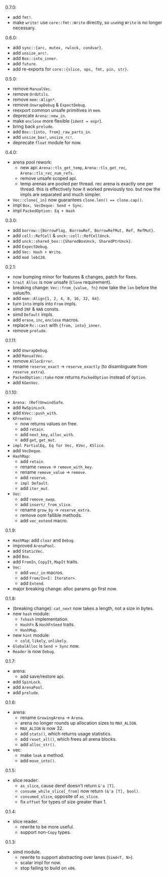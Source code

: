 0.7.0:
- add `fmt!`.
- make `write!` use `core::fmt::Write` directly, so `use`ing `Write` is no longer necessary.

0.6.0:
- add `sync::{arc, mutex, rwlock, condvar}`.
- add `unsize_arc!`.
- add `Box::into_inner`.
- add `future`.
- add re-exports for `core::{slice, ops, fmt, pin, str}`.

0.5.0:
- remove `ManualVec`.
- remove `OrdUtils`.
- remove `mem::Align*`.
- remove `UnwrapDebug` & `ExpectDebug`.
- reexport common unsafe primitives in `mem`.
- deprecate `Arena::new_in`.
- make `enclose` more flexible (`ident = expr`).
- bring back `prelude`.
- add `Box::{into, from}_raw_parts_in`.
- add `unsize_box!`, `unsize_rc!`.
- deprecate `float` module for now.

0.4.0:
- arena pool rework:
    - new api: `Arena::tls_get_temp`, `Arena::tls_get_rec`, `Arena::tls_rec_num_refs`.
    - remove unsafe scoped api.
    - temp arenas are pooled per thread. rec arena is exactly one per thread.
      this is effectively how it worked previously too. but now the impls are separated
      and much simpler.
- `Vec::clone{_in}` now guarantees `clone.len() == clone.cap()`.
- impl `Box, VecDeque: Send + Sync`.
- impl `PackedOption: Eq + Hash`

0.3.0:
- add `borrow::{BorrowFlag, BorrowRef, BorrowRefMut, Ref, RefMut}`.
- add `cell::RefCell` & `unck::cell::RefCellUnck`.
- add `unck::shared_box::{SharedBoxUnck, SharedPtrUnck}`.
- add `ExpectDebug`.
- add `Vec: Hash + Write`.
- add `mod leb128`.

0.2.1:
- now bumping minor for features & changes, patch for fixes.
- `trait Alloc` is now unsafe (`Clone` requirement).
- breaking change: `Vec::from_{value, fn}` now take the `len` before the value/fn.
- add `mem::Align{1, 2, 4, 8, 16, 32, 64}`.
- turn `Into` impls into `From` impls.
- simd `INF` & `NAN` consts.
- simd `Default` impls.
- add `erase`, `inc`, `enclose` macros.
- replace `Rc::cast` with `{from, into}_inner`.
- remove `prelude`.

0.1.11:
- add `UnwrapDebug`.
- add `ManualVec`.
- remove `AllocError`.
- rename `reserve_exact` -> `reserve_exactly` (to disambiguate from `reserve_extra`).
- `PackedOption::take` now returns `PackedOption` instead of `Option`.
- add `KGenVec`.

0.1.10:
- `Arena: (Ref)UnwindSafe`.
- add `RwSpinLock`.
- add `KVec::push_with`.
- `KFreeVec`:
    - now returns values on free.
    - add `retain`.
    - add `next_key`, `alloc_with`.
    - add `get`, `get_mut`.
- `impl PartialEq, Eq for Vec, KVec, KSlice`.
- add `VecDeque`.
- `HashMap`:
    - add `retain`.
    - rename `remove` -> `remove_with_key`.
    - rename `remove_value` -> `remove`.
    - add `reserve`.
    - `impl Default`.
    - add `iter_mut`.
- `Vec`:
    - add `remove_swap`.
    - add `insert/_from_slice`.
    - rename `grow_by` -> `reserve_extra`.
    - remove oom fallible methods.
    - add `vec_extend` macro.


0.1.9:
- `HashMap`: add `clear` and `Debug`.
- improved `ArenaPool`.
- add `StaticVec`.
- add `Box`.
- add `FromIn`, `CopyIt`, `MapIt` traits.
- `Vec`:
    - add `vec/_in` macros.
    - add `From/In<I: Iterator>`.
    - add `Extend`.
- major breaking change: alloc params go first now.


0.1.8:
- (breaking change): `cat_next` now takes a length, not a size in bytes.
- new `hash` module:
    - `fxhash` implementation.
    - `HashFn` & `HashFnSeed` traits.
    - `HashMap`.
- new `hint` module:
    - `cold`, `likely`, `unlikely`.
- `GlobalAlloc` is `Send + Sync` now.
- `Reader` is now `Debug`.


0.1.7:
- arena:
    - add save/restore api.
- add `SpinLock`.
- add `ArenaPool`.
- add `prelude`.


0.1.6:
- arena:
    - rename `GrowingArena` -> `Arena`.
    - arena no longer rounds up allocation sizes to `MAX_ALIGN`.
    - `MAX_ALIGN` is now 32.
    - add `stats()`, which returns usage statistics.
    - add `reset_all()`, which frees all arena blocks.
    - add `alloc_str()`.
- vec:
    - make `leak` a method.
    - add `move_into()`.


0.1.5:
- slice reader:
    - `as_slice`, cause deref doesn't return `&'a [T]`.
    - `consume_while_slice[_from]` now return `(&'a [T], bool)`.
    - `consumed_slice`, opposite of `as_slice`.
    - fix `offset` for types of size greater than 1.


0.1.4:
- slice reader.
    - rewrite to be more useful.
    - support non-`Copy` types.


0.1.3:
- simd module.
    - rewrite to support abstracting over lanes (`Simd<T, N>`).
    - scalar impl for now.
    - stop failing to build on `x86`.


